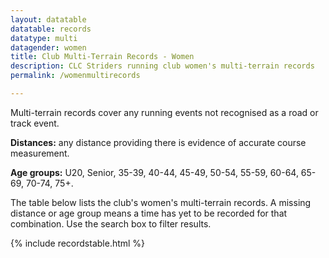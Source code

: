 ```yaml
---
layout: datatable
datatable: records
datatype: multi
datagender: women
title: Club Multi-Terrain Records - Women
description: CLC Striders running club women's multi-terrain records
permalink: /womenmultirecords

---
```


Multi-terrain records cover any running events not recognised as a road or track event.

**Distances:** any distance providing there is evidence of accurate course measurement.

**Age groups:** U20, Senior, 35-39, 40-44, 45-49, 50-54, 55-59, 60-64, 65-69, 70-74, 75+.

The table below lists the club's women's multi-terrain records. A missing distance or age group means a time has yet to be recorded for that combination. Use the search box to filter results.

{% include recordstable.html %}
